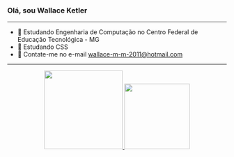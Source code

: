 ### Olá, sou Wallace Ketler
-----------------------------------


- 🔭 Estudando Engenharia de Computação no Centro Federal de Educação Tecnológica - MG
- 🌱 Estudando CSS 
- 💬 Contate-me no e-mail wallace-m-m-2011@hotmail.com
--------------------------------------------
<div align="center">
  <a href="https://github.com/wallaceketler">
  <img height="180em" src="https://github-readme-stats.vercel.app/api?username=wallaceketler&show_icons=true&theme=dark&include_all_commits=true&count_private=true"/>
  <img height="150em"  src="https://github-readme-stats.vercel.app/api/top-langs/?username=wallaceketler&layout=compact&langs_count=7&theme=dark"/>
</div>


